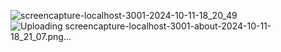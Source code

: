 ![screencapture-localhost-3001-2024-10-11-18_20_49](https://github.com/user-attachments/assets/0b39c3dc-6aef-405e-b9db-2f07930db50f)
![Uploading screencapture-localhost-3001-about-2024-10-11-18_21_07.png…]()
